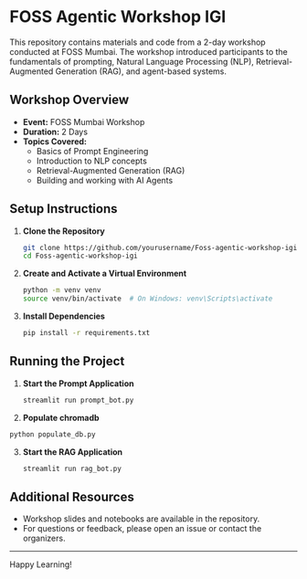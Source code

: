 # FOSS Agentic Workshop IGI

This repository contains materials and code from a 2-day workshop conducted at FOSS Mumbai. The workshop introduced participants to the fundamentals of prompting, Natural Language Processing (NLP), Retrieval-Augmented Generation (RAG), and agent-based systems.

## Workshop Overview

- **Event:** FOSS Mumbai Workshop
- **Duration:** 2 Days
- **Topics Covered:**
  - Basics of Prompt Engineering
  - Introduction to NLP concepts
  - Retrieval-Augmented Generation (RAG)
  - Building and working with AI Agents

## Setup Instructions

1. **Clone the Repository**
   ```sh
   git clone https://github.com/yourusername/Foss-agentic-workshop-igi.git
   cd Foss-agentic-workshop-igi
   ```

2. **Create and Activate a Virtual Environment**
   ```sh
   python -m venv venv
   source venv/bin/activate  # On Windows: venv\Scripts\activate
   ```

3. **Install Dependencies**
   ```sh
   pip install -r requirements.txt
   ```

## Running the Project

1. **Start the Prompt Application**
   ```sh
   streamlit run prompt_bot.py
   ```
2. **Populate chromadb**
```sh
python populate_db.py
```
3. **Start the RAG Application**
   ```sh
   streamlit run rag_bot.py
   ```


## Additional Resources

- Workshop slides and notebooks are available in the repository.
- For questions or feedback, please open an issue or contact the organizers.

---
Happy Learning!
